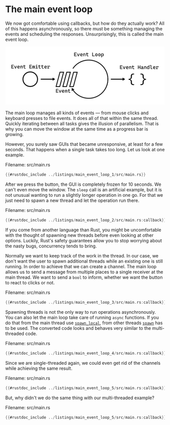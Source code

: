 # The main event loop

We now got comfortable using callbacks, but how do they actually work?
All of this happens asynchronously, so there must be something managing the events and scheduling the responses.
Unsurprisingly, this is called the main event loop.

<div style="text-align:center"><img src="img/main_event_loop.png" /></div>

The main loop manages all kinds of events — from mouse clicks and keyboard presses to file events.
It does all of that within the same thread.
Quickly iterating between all tasks gives the illusion of parallelism.
That is why you can move the window at the same time as a progress bar is growing.


However, you surely saw GUIs that became unresponsive, at least for a few seconds.
That happens when a single task takes too long.
Let us look at one example.

<span class="filename">Filename: src/main.rs</span>

```rust ,no_run
{{#rustdoc_include ../listings/main_event_loop_1/src/main.rs}}
```

After we press the button, the GUI is completely frozen for 10 seconds.
We can't even move the window.
The `sleep` call is an artificial example,
but it is not unusual wanting to run a slightly longer operation in one go.
For that we just need to spawn a new thread and let the operation run there.

<span class="filename">Filename: src/main.rs</span>

```rust ,no_run
{{#rustdoc_include ../listings/main_event_loop_2/src/main.rs:callback}}
```

If you come from another language than Rust, you might be uncomfortable with the thought of spawning new threads before even looking at other options.
Luckily, Rust's safety guarantees allow you to stop worrying about the nasty bugs, concurrency tends to bring.

Normally we want to keep track of the work in the thread.
In our case, we don't want the user to spawn additional threads while an existing one is still running.
In order to achieve that we can create a channel.
The main loop allows us to send a message from multiple places to a single receiver at the main thread.
We want to send a `bool` to inform, whether we want the button to react to clicks or not.

<span class="filename">Filename: src/main.rs</span>

```rust ,no_run
{{#rustdoc_include ../listings/main_event_loop_3/src/main.rs:callback}}
```

Spawning threads is not the only way to run operations asynchronously.
You can also let the main loop take care of running `async` functions.
If you do that from the main thread use [`spawn_local`](http://gtk-rs.org/docs/glib/struct.MainContext.html#method.spawn_local), from other threads [`spawn`](http://gtk-rs.org/docs/glib/struct.MainContext.html#method.spawn) has to be used.
The converted code looks and behaves very similar to the multi-threaded code.

<span class="filename">Filename: src/main.rs</span>

```rust ,no_run
{{#rustdoc_include ../listings/main_event_loop_4/src/main.rs:callback}}
```

Since we are single-threaded again, we could even get rid of the channels while achieving the same result.

<span class="filename">Filename: src/main.rs</span>

```rust ,no_run
{{#rustdoc_include ../listings/main_event_loop_5/src/main.rs:callback}}
```

But, why didn't we do the same thing with our multi-threaded example?

<span class="filename">Filename: src/main.rs</span>

```rust ,no_run
{{#rustdoc_include ../listings/main_event_loop_5/src/main.rs:callback}}
```